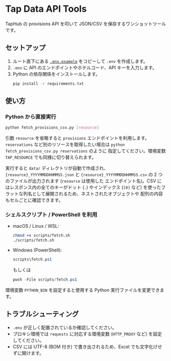 # Tap Data API Tools

TapHub の provisions API を叩いて JSON/CSV を保存するワンショットツールです。

## セットアップ
1. ルート直下にある [`.env.example`](./.env.example) をコピーして `.env` を作成します。
2. `.env` に API のエンドポイントやホテルコード、API キーを入力します。
3. Python の依存関係をインストールします。
   ```bash
   pip install -r requirements.txt
   ```

## 使い方
### Python から直接実行
```bash
python fetch_provisions_csv.py [resource]
```

引数 `resource` を省略すると `provisions` エンドポイントを利用します。`reservations`
など別のリソースを取得したい場合は `python fetch_provisions_csv.py reservations` のように
指定してください。環境変数 `TAP_RESOURCE` でも同様に切り替えられます。

実行すると `data/` ディレクトリが自動で作成され、`{resource}_YYYYMMDDHHMMSS.json` と
`{resource}_YYYYMMDDHHMMSS.csv` の 2 つのファイルが出力されます (`resource` は使用した
エンドポイント名)。CSV にはレスポンス内の全てのキーがドット (`.`) やインデックス
(`[0]` など) を使ったフラットな列名として展開されるため、ネストされたオブジェクトや
配列の内容もセルごとに確認できます。

### シェルスクリプト / PowerShell を利用
- macOS / Linux / WSL:
  ```bash
  chmod +x scripts/fetch.sh
  ./scripts/fetch.sh
  ```
- Windows (PowerShell):
  ```powershell
  scripts\fetch.ps1
  ```
  もしくは
  ```powershell
  pwsh -File scripts/fetch.ps1
  ```

環境変数 `PYTHON_BIN` を設定すると使用する Python 実行ファイルを変更できます。

## トラブルシューティング
- `.env` が正しく配置されているか確認してください。
- プロキシ環境では `requests` に対応する環境変数 (`HTTP_PROXY` など) を設定してください。
- CSV には UTF-8 (BOM 付き) で書き出されるため、Excel でも文字化けせずに開けます。
